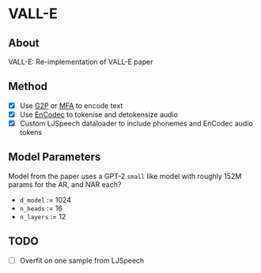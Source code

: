# VALL-E

## About

VALL-E: Re-implementation of VALL-E paper

## Method

- [x] Use [G2P](https://github.com/Kyubyong/g2p/) or [MFA](https://montreal-forced-aligner.readthedocs.io/) to encode text
- [x] Use [EnCodec](https://github.com/facebookresearch/audiocraft) to
tokenise and detokensize audio
- [x] Custom LJSpeech dataloader to include phonemes and EnCodec audio tokens

## Model Parameters

Model from the paper uses a GPT-2 `small` like model with roughly
152M params for the AR, and NAR each?

- `d_model`  := 1024
- `n_heads`  := 16
- `n_layers` := 12

## TODO

- [ ] Overfit on one sample from LJSpeech